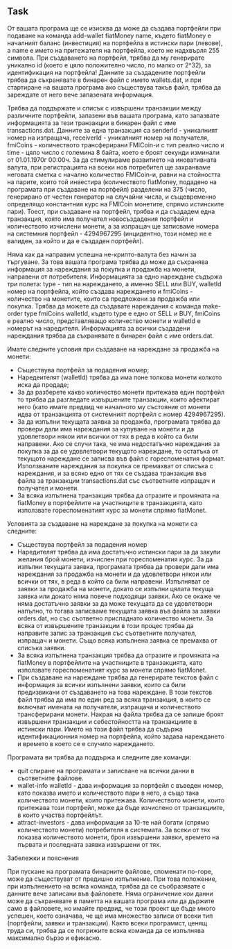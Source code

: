 ## Task
От вашата програма ще се изисква да може да създава портфейли при подаване на команда add-wallet fiatMoney name, където fiatMoney е началният баланс (инвестиция) на портфейла в истински пари (левове), а name е името на притежателя на портфейла, кoeто не надхвърля 255 символа. При създаването на портфейл, трябва да му генерирате уникално id (което е цяло положително число, по малко от 2^32), за идентификация на портфейла! Данните за създадените портфейли трябва да съхранявате в бинарен файл с името wallets.dat, и при стартиране на вашата програма ако съществува такъв файл, трябва да зареждате от него вече запазената информация.

Трябва да поддържате и списък с извършени транзакции между различните портфейли, запазени във вашата програма, като запазвате информацията за тези транзакции в бинарен файл с име transactions.dat. Данните за една транзакция са senderId - уникалният номер на изпращача, receiverId - уникалният номер на получателя, fmiCoins - количеството трансферирани FMICoin-и с тип реално число и time - цяло число с големина 8 байта, което е броят секунди изминали от 01.01.1970г 00:00ч. За да стимулираме развитието на иновативната валута, при регистрацията на всеки нов потребител ще захранваме неговата сметка с начално количество FMICoin-и, равни на стойността на парите, които той инвестира (количеството fiatMoney, подадено на програмата при създаване на портфейл) разделени на 375 (число, генерирано от честен генератор на случайни числа, и същевременно определящо константния курс на FMICoin монетите, спрямо истинските пари). Тоест, при създаване на портфейл, трябва и да създадем една транзакция, която има получател новосъздадения портфейл и количеството изчислени монети, а за изпращач ще записваме номера на системния портфейл - 4294967295 (инцидентно, този номер не е валиден, за който и да е създаден портфейл).

Няма как да направим успешна не-крипто-валута без начин за търгуване. За това вашата програма трябва да може да съхранява информация за нареждания за покупка и продажба на монети, направени от потребителя. Информацията за едно нареждане съдържа три полета: type - тип на нареждането, а именно SELL или BUY, walletId номер на портфейла, който създава нареждането и fmiCoins - количество на монетите, които са предложени за продажба или покупка. Трябва да можете да създавате нареждания с команда make-order type fmiCoins walletId, където type е едно от SELL и BUY, fmiCoins е реално число, представляващо количество монети и walletId е номерът на наредителя. Информацията за всички създадени нареждания трябва да съхранявате в бинарен файл с име orders.dat.

Имате следните условия при създаване на нареждане за продажба на монети:
* Съществува портфейл за подадения номер;
* Наредеителят (walletId) трябва да има поне толкова монети колкото иска да продаде;
* За да разберете какво количество монети притежава един портфейл то трябва да разгледате извършените транзакции, които афектират него (като имате предвид че началното му състояние от монети идва от транзакцията от системният портфейл с номер 4294967295).
* За да изпълни текущата заявка за продажба, програмата трябва да провери дали има нареждания за купуване на монети и да удовлетвори някои или всички от тях в реда в който са били направени. Ако се случи така,  че има недостатъчно нареждания за покупка за да се удовлетвори текущото нареждане, то остатъка от текущото нареждане се записва във файл с гореспоменатия формат. Използваните нареждания за покупка се премахват от списъка с нареждания, и за всяко едно от тях се създава транзакция във файла за транзакции transactions.dat със съответните изпращач и получател и монети.
* За всяка изпълнена транзакция трябва да отразите и промяната на fiatMoney в портфейлите на участниците в транзакцията, като използвате гореспоменатият курс за монети спрямо fiatMonet.

Условията за създаване на нареждане за покупка на монети са следните:
* Съществува портфейл за подадения номер
* Наредителят трябва да има достатъчно истински пари за да закупи желания брой монети, изчислен при гореспоменатия курс. За да изпълни текущата заявка, програмата трябва да провери дали има нареждания за продажба на монети и да удовлетвори някои или всички от тях, в реда в който са били направени. Изпълняват се заявки за продажба на монети, докато се изпълни цялата текуща заявка или докато няма повече подходящи заявки. Ако се окаже че няма достатъчно заявки за да може текущата да се удовлетвори напълно, то тогава записваме текущата заявка във файла за заявки orders.dat, но със съответно приспаднато количество монети. За всяка от извършените транзакции в този процес трябва да направите запис за транзакция със съответните получател, изпращач и монети. Също всяка изпълнена заявка се премахва от списъка заявки.
* За всяка изпълнена транзакция трябва да отразите и промяната на fiatMoney в портфейлите на участниците в транзакцията, като използвате гореспоменатият курс за монети спрямо fiatMonet.
* При създаване на нареждане трябва да генерирате текстов файл с информация за всички изпълнени заявки, които са били предизвикани от създаването на това нареждане. В този текстов файл трябва да има по един ред за всяка транзакция, в които се включват имената на получателя, изпращача и количеството трансферирани монети. Накрая на файла трябва да се запише броят извършени транзакции и себестойността на транзакциите в истински пари. Името на този файл трябва да съдържа идентификационния номер на портфейла, който задава нареждането и времето в което се е случило нареждането.

Програмата ви трябва да поддържа и следните две команди:
* quit спиране на програмата и записване на всички данни в съответните файлове.
* wallet-info walletId - дава информация за портфейл с въведен номер, като показва името и количеството пари в него, а също така количеството монети, които притежава. Количеството монети, които притежава този портфейл, може да бъде изчислено от транзакциите, в които участва портфейлът.
* attract-investors - дава информация за 10-те най богати (спрямо количеството монети) потребителя в системата. За всеки от тях показва количеството монети, броя извършени заявки, времето на първата и последната заявка извършени от тях.

Забележки и пояснения

При пускане на програмата бинарните файлове, споменати по-горе, може да съществуват от предишно изпълнение. При това положение,  при изпълнението на всяка команда, трябва да се съобразявате с данните вече записани във файловете.
Няма ограничение кои данни може да съхранявате в паметта на вашата програма или да държите само в файловете, но имайте предвид, че този проект ще бъде много успешен, което означава, че ще има множество записи от всеки тип (портфейли, заявки и транзакции). Както всеки програмист, ценящ труда си, трябва да се погрижите всяка команда да се изпълнява максимално бързо и ефикасно.
